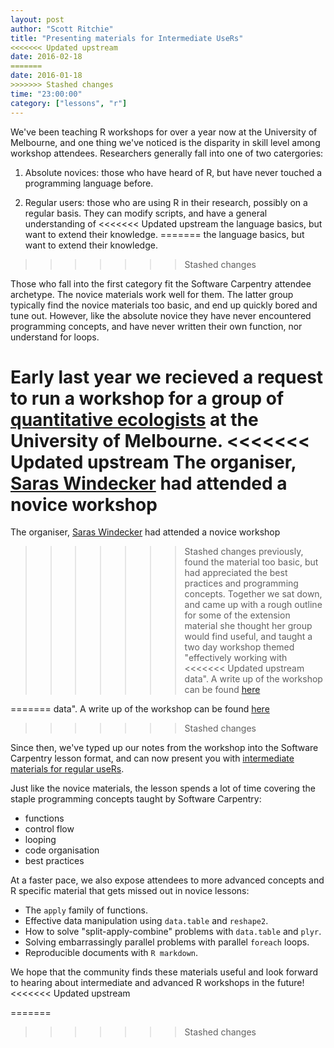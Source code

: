 ```yaml
---
layout: post
author: "Scott Ritchie"
title: "Presenting materials for Intermediate UseRs"
<<<<<<< Updated upstream
date: 2016-02-18
=======
date: 2016-01-18
>>>>>>> Stashed changes
time: "23:00:00"
category: ["lessons", "r"]
---
```


We've been teaching R workshops for over a year now at the University of
Melbourne, and one thing we've noticed is the disparity in skill level among
workshop attendees. Researchers generally fall into one of two catergories: 

1. Absolute novices: those who have heard of R, but have never touched a
   programming language before.

2. Regular users: those who are using R in their research, possibly on a
   regular basis. They can modify scripts, and have a general understanding of
<<<<<<< Updated upstream
   the language basics, but want to extend their knowledge. 
=======
   the language basics, but want to extend their knowledge.
>>>>>>> Stashed changes

Those who fall into the first category fit the Software Carpentry attendee
archetype. The novice materials work well for them. The latter group typically
find the novice materials too basic, and end up quickly bored and tune out.
However, like the absolute novice they have never encountered programming
concepts, and have never written their own function, nor understand for loops.

Early last year we recieved a request to run a workshop for a group of
[quantitative ecologists](http://qaeco.com/) at the University of Melbourne.
<<<<<<< Updated upstream
The organiser, [Saras Windecker][saras] had attended a novice workshop
=======
The organiser, [Saras Windecker](https://twitter.com/smwindecker) had attended a novice workshop
>>>>>>> Stashed changes
previously, found the material too basic, but had appreciated the best
practices and programming concepts. Together we sat down, and came up with a
rough outline for some of the extension material she thought her group would
find useful, and taught a two day workshop themed "effectively working with
<<<<<<< Updated upstream
data".  A write up of the workshop can be found [here][blog post]

[saras]: (https://twitter.com/smwindecker)
[blog post]: (http://melbourne.resbaz.edu.au/post/125756026789/unleashing-the-power-of-r)
=======
data".  A write up of the workshop can be found [here](http://melbourne.resbaz.edu.au/post/125756026789/unleashing-the-power-of-r)
>>>>>>> Stashed changes

Since then, we've typed up our notes from the workshop into the Software
Carpentry lesson format, and can now present you with [intermediate materials
for regular useRs][materials].

[materials]: (http://resbaz.github.io/r-intermediate-gapminder/)

Just like the novice materials, the lesson spends a lot of time covering the
staple programming concepts taught by Software Carpentry: 

 - functions
 - control flow
 - looping
 - code organisation
 - best practices

At a faster pace, we also expose attendees to more advanced concepts and R 
specific material that gets missed out in novice lessons: 

 - The `apply` family of functions.
 - Effective data manipulation using `data.table` and `reshape2`.
 - How to solve "split-apply-combine" problems with `data.table` and `plyr`.
 - Solving embarrassingly parallel problems with parallel `foreach` loops.
 - Reproducible documents with `R markdown`.

We hope that the community finds these materials useful and look forward to
hearing about intermediate and advanced R workshops in the future!
<<<<<<< Updated upstream



=======
>>>>>>> Stashed changes
